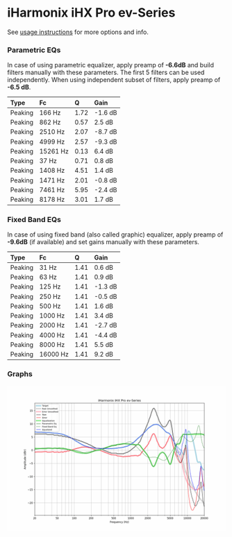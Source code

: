 # iHarmonix iHX Pro ev-Series
See [usage instructions](https://github.com/jaakkopasanen/AutoEq#usage) for more options and info.

### Parametric EQs
In case of using parametric equalizer, apply preamp of **-6.6dB** and build filters manually
with these parameters. The first 5 filters can be used independently.
When using independent subset of filters, apply preamp of **-6.5 dB**.

| Type    | Fc       |    Q | Gain    |
|:--------|:---------|:-----|:--------|
| Peaking | 166 Hz   | 1.72 | -1.6 dB |
| Peaking | 862 Hz   | 0.57 | 2.5 dB  |
| Peaking | 2510 Hz  | 2.07 | -8.7 dB |
| Peaking | 4999 Hz  | 2.57 | -9.3 dB |
| Peaking | 15261 Hz | 0.13 | 6.4 dB  |
| Peaking | 37 Hz    | 0.71 | 0.8 dB  |
| Peaking | 1408 Hz  | 4.51 | 1.4 dB  |
| Peaking | 1471 Hz  | 2.01 | -0.8 dB |
| Peaking | 7461 Hz  | 5.95 | -2.4 dB |
| Peaking | 8178 Hz  | 3.01 | 1.7 dB  |

### Fixed Band EQs
In case of using fixed band (also called graphic) equalizer, apply preamp of **-9.6dB**
(if available) and set gains manually with these parameters.

| Type    | Fc       |    Q | Gain    |
|:--------|:---------|:-----|:--------|
| Peaking | 31 Hz    | 1.41 | 0.6 dB  |
| Peaking | 63 Hz    | 1.41 | 0.9 dB  |
| Peaking | 125 Hz   | 1.41 | -1.3 dB |
| Peaking | 250 Hz   | 1.41 | -0.5 dB |
| Peaking | 500 Hz   | 1.41 | 1.6 dB  |
| Peaking | 1000 Hz  | 1.41 | 3.4 dB  |
| Peaking | 2000 Hz  | 1.41 | -2.7 dB |
| Peaking | 4000 Hz  | 1.41 | -4.4 dB |
| Peaking | 8000 Hz  | 1.41 | 5.5 dB  |
| Peaking | 16000 Hz | 1.41 | 9.2 dB  |

### Graphs
![](./iHarmonix%20iHX%20Pro%20ev-Series.png)
